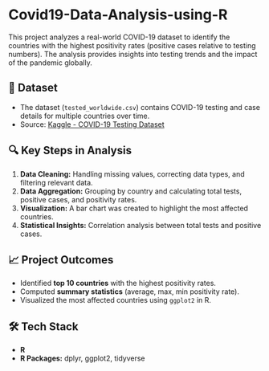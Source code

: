 # Covid19-Data-Analysis-using-R
This project analyzes a real-world COVID-19 dataset to identify the countries with the highest positivity rates (positive cases relative to testing numbers). The analysis provides insights into testing trends and the impact of the pandemic globally. 

## 📂 Dataset  
- The dataset (`tested_worldwide.csv`) contains COVID-19 testing and case details for multiple countries over time.  
- Source: [Kaggle - COVID-19 Testing Dataset](https://www.kaggle.com/datasets/lin0li/covid19testing)  

## 🔍 Key Steps in Analysis  
1. **Data Cleaning:** Handling missing values, correcting data types, and filtering relevant data.  
2. **Data Aggregation:** Grouping by country and calculating total tests, positive cases, and positivity rates.  
3. **Visualization:** A bar chart was created to highlight the most affected countries.  
4. **Statistical Insights:** Correlation analysis between total tests and positive cases.  

## 📈 Project Outcomes  
- Identified **top 10 countries** with the highest positivity rates.  
- Computed **summary statistics** (average, max, min positivity rate).  
- Visualized the most affected countries using `ggplot2` in R.  

## 🛠️ Tech Stack  
- **R**
- **R Packages:** dplyr, ggplot2, tidyverse

